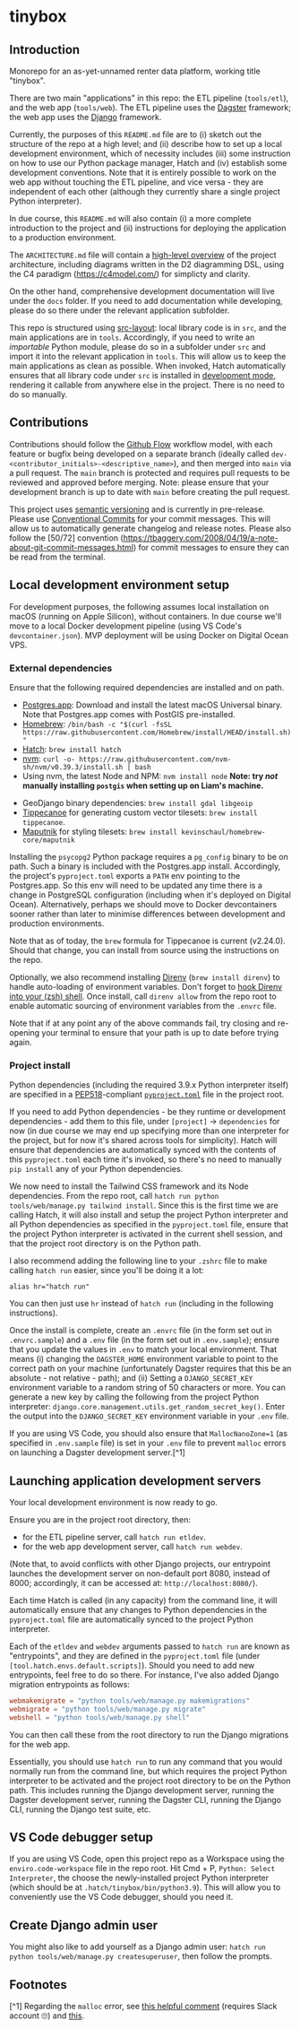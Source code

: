 # tinybox

## Introduction

Monorepo for an as-yet-unnamed renter data platform, working title "tinybox".

There are two main "applications" in this repo: the ETL pipeline (`tools/etl`), and the web app (`tools/web`).  The ETL pipeline uses the [Dagster](https://dagster.io/) framework; the web app uses the [Django](https://www.djangoproject.com/) framework.

Currently, the purposes of this `README.md` file are to (i) sketch out the structure of the repo at a high level; and (ii) describe how to set up a local development environment, which of necessity includes (iii) some instruction on how to use our Python package manager, Hatch and (iv) establish some development conventions.  Note that it is entirely possible to work on the web app without touching the ETL pipeline, and vice versa - they are independent of each other (although they currently share a single project Python interpreter).

In due course, this `README.md` will also contain (i) a more complete introduction to the project and (ii) instructions for deploying the application to a production environment.

The `ARCHITECTURE.md` file will contain a [high-level overview](https://matklad.github.io/2021/02/06/ARCHITECTURE.md.html) of the project architecture, including diagrams written in the D2 diagramming DSL, using the C4 paradigm (https://c4model.com/) for simplicty and clarity.

On the other hand, comprehensive development documentation will live under the `docs` folder.  If you need to add documentation while developing, please do so there under the relevant application subfolder.

This repo is structured using [src-layout](https://packaging.python.org/en/latest/discussions/src-layout-vs-flat-layout/): local library code is in `src`, and the main applications are in `tools`.  Accordingly, if you need to write an _importable_ Python module, please do so in a subfolder under `src` and import it into the relevant application in `tools`.  This will allow us to keep the main applications as clean as possible.  When invoked, Hatch automatically ensures that all library code under `src` is installed in [development mode](https://packaging.python.org/en/latest/guides/distributing-packages-using-setuptools/#working-in-development-mode), rendering it callable from anywhere else in the project.  There is no need to do so manually.

## Contributions

Contributions should follow the [Github Flow](https://docs.github.com/en/get-started/quickstart/github-flow) workflow model, with each feature or bugfix being developed on a separate branch (ideally called `dev-<contributor_initials>-<descriptive_name>`), and then merged into `main` via a pull request.  The `main` branch is protected and requires pull requests to be reviewed and approved before merging.  Note: please ensure that your development branch is up to date with `main` before creating the pull request. 

This project uses [semantic versioning](https://semver.org/) and is currently in pre-release.  Please use [Conventional Commits](https://www.conventionalcommits.org/en/v1.0.0/) for your commit messages.  This will allow us to automatically generate changelog and release notes.  Please also follow the [50/72] convention (https://tbaggery.com/2008/04/19/a-note-about-git-commit-messages.html) for commit messages to ensure they can be read from the terminal.

## Local development environment setup

For development purposes, the following assumes local installation on macOS (running on Apple Silicon), without containers.  In due course we'll move to a local Docker development pipeline (using VS Code's `devcontainer.json`).  MVP deployment will be using Docker on Digital Ocean VPS. 

### External dependencies

Ensure that the following required dependencies are installed and on path.

- [Postgres.app](https://postgresapp.com/): Download and install the latest macOS Universal binary.  Note that Postgres.app comes with PostGIS pre-installed.
- [Homebrew](https://brew.sh/): `/bin/bash -c "$(curl -fsSL https://raw.githubusercontent.com/Homebrew/install/HEAD/install.sh)"`
- [Hatch](https://github.com/pypa/hatch): `brew install hatch`
- [nvm](https://github.com/nvm-sh/nvm): `curl -o- https://raw.githubusercontent.com/nvm-sh/nvm/v0.39.3/install.sh | bash`
- Using nvm, the latest Node and NPM: `nvm install node`
**Note: try _not_ manually installing `postgis` when setting up on Liam's machine.**
<!-- - GeoDjango binary dependencies: `brew install postgis gdal libgeoip` -->
- GeoDjango binary dependencies: `brew install gdal libgeoip`
- [Tippecanoe](https://github.com/felt/tippecanoe) for generating custom vector tilesets: `brew install tippecanoe`.
- [Maputnik](https://github.com/maputnik/editor) for styling tilesets: `brew install kevinschaul/homebrew-core/maputnik`

Installing the `psycopg2` Python package requires a `pg_config` binary to be on path.  Such a binary is included with the Postgres.app install.  Accordingly, the project's `pyproject.toml` exports a `PATH` env pointing to the Postgres.app.  So this env will need to be updated any time there is a change in PostgreSQL configuration (including when it's deployed on Digital Ocean).  Alternatively, perhaps we should move to Docker devcontainers sooner rather than later to minimise differences between development and production environments.

Note that as of today, the `brew` formula for Tippecanoe is current (v2.24.0).  Should that change, you can install from source using the instructions on the repo.

Optionally, we also recommend installing [Direnv](https://direnv.net/) (`brew install direnv`) to handle auto-loading of environment variables.  Don't forget to [hook Direnv into your (zsh) shell](https://direnv.net/docs/hook.html).  Once install, call `direnv allow` from the repo root to enable automatic sourcing of environment variables from the `.envrc` file.

Note that if at any point any of the above commands fail, try closing and re-opening your terminal to ensure that your path is up to date before trying again.

### Project install

Python dependencies (including the required 3.9.x Python interpreter itself) are specified in a [PEP518](https://peps.python.org/pep-0518/)-compliant [`pyproject.toml`](https://pip.pypa.io/en/stable/reference/build-system/pyproject-toml/) file in the project root.

If you need to add Python dependencies - be they runtime or development dependencies - add them to this file, under `[project]` -> `dependencies` for now (in due course we may end up specifying more than one interpreter for the project, but for now it's shared across tools for simplicity).  Hatch will ensure that dependencies are automatically synced with the contents of this `pyproject.toml` each time it's invoked, so there's no need to manually `pip install` any of your Python dependencies.

We now need to install the Tailwind CSS framework and its Node dependencies.  From the repo root, call `hatch run python tools/web/manage.py tailwind install`.  Since this is the first time we are calling Hatch, it will also install and setup the project Python interpreter and all Python dependencies as specified in the `pyproject.toml` file, ensure that the project Python interpreter is activated in the current shell session, and that the project root directory is on the Python path.

I also recommend adding the following line to your `.zshrc` file to make calling `hatch run` easier, since you'll be doing it a lot:

`alias hr="hatch run"`

You can then just use `hr` instead of `hatch run` (including in the following instructions).

Once the install is complete, create an `.envrc` file (in the form set out in `.envrc.sample`) and a `.env` file (in the form set out in `.env.sample`); ensure that you update the values in `.env` to match your local environment.  That means (i) changing the `DAGSTER_HOME` environment variable to point to the correct path on your machine (unfortunately Dagster requires that this be an absolute - not relative - path); and (ii) Setting a `DJANGO_SECRET_KEY` environment variable to a random string of 50 characters or more.  You can generate a new key by calling the following from the project Python interpreter: `django.core.management.utils.get_random_secret_key()`.  Enter the output into the `DJANGO_SECRET_KEY` environment variable in your `.env` file.

If you are using VS Code, you should also ensure that `MallocNanoZone=1` (as specified in `.env.sample` file) is set in your `.env` file to prevent `malloc` errors on launching a Dagster development server.[^1]

## Launching application development servers

Your local development environment is now ready to go.

Ensure you are in the project root directory, then:

- for the ETL pipeline server, call `hatch run etldev`.
- for the web app development server, call `hatch run webdev`.

(Note that, to avoid conflicts with other Django projects, our entrypoint launches the development server on non-default port 8080, instead of 8000; accordingly, it can be accessed at: `http://localhost:8080/`).

Each time Hatch is called (in any capacity) from the command line, it will automatically ensure that any changes to Python dependencies in the `pyproject.toml` file are automatically synced to the project Python interpreter.

Each of the `etldev` and `webdev` arguments passed to `hatch run` are known as "entrypoints", and they are defined in the `pyproject.toml` file (under `[tool.hatch.envs.default.scripts]`).  Should you need to add new entrypoints, feel free to do so there.  For instance, I've also added Django migration entrypoints as follows:

```toml
webmakemigrate = "python tools/web/manage.py makemigrations"
webmigrate = "python tools/web/manage.py migrate"
webshell = "python tools/web/manage.py shell"
```

You can then call these from the root directory to run the Django migrations for the web app.

Essentially, you should use `hatch run` to run any command that you would normally run from the command line, but which requires the project Python interpreter to be activated and the project root directory to be on the Python path.  This includes running the Django development server, running the Dagster development server, running the Dagster CLI, running the Django CLI, running the Django test suite, etc.

## VS Code debugger setup

If you are using VS Code, open this project repo as a Workspace using the `enviro.code-workspace` file in the repo root.  Hit Cmd + P, `Python: Select Interpreter`, the choose the newly-installed project Python interpreter (which should be at `.hatch/tinybox/bin/python3.9`).  This will allow you to conveniently use the VS Code debugger, should you need it.

## Create Django admin user

You might also like to add yourself as a Django admin user: `hatch run python tools/web/manage.py createsuperuser`, then follow the prompts.

## Footnotes

[^1] Regarding the `malloc` error, see [this helpful comment](https://dagster.slack.com/archives/C01U954MEER/p1671369474024709?thread_ts=1670866987.341699&cid=C01U954MEER) (requires Slack account 🙄) and [this](https://github.com/electron/electron/commit/192a7fad0d548d1883c58bdf95ab7a2ff1391881).
